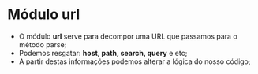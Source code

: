 # Módulo url

- O módulo **url** serve para decompor uma URL que passamos para o método parse;
- Podemos resgatar: **host, path, search, query** e etc;
- A partir destas informações podemos alterar a lógica do nosso código;
